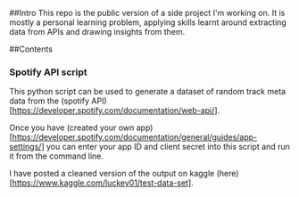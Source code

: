 
##Intro
This repo is the public version of a side project I'm working on. It is mostly a personal learning problem, applying skills learnt around extracting data from APIs and drawing insights from them.


##Contents

### Spotify API script
This python script can be used to generate a dataset of random track meta data from the (spotify API)[https://developer.spotify.com/documentation/web-api/].

Once you have (created your own app)[https://developer.spotify.com/documentation/general/guides/app-settings/] you can enter your app ID and client secret into this script and run it from the command line.

I have posted a cleaned version of the output on kaggle (here)[https://www.kaggle.com/luckey01/test-data-set].
